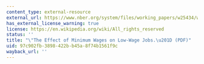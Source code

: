 ```yaml
---
content_type: external-resource
external_url: https://www.nber.org/system/files/working_papers/w25434/w25434.pdf
has_external_license_warning: true
license: https://en.wikipedia.org/wiki/All_rights_reserved
status: ''
title: "\"The Effect of Minimum Wages on Low-Wage Jobs.\u201D (PDF)"
uid: 97c902fb-3898-422b-b45a-8f74b1561f9c
wayback_url: ''
---
```

